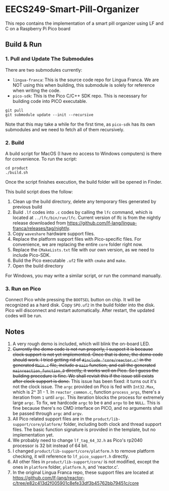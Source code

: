 # EECS249-Smart-Pill-Organizer
This repo contains the implementation of a smart pill organizer using LF and C on a Raspberry Pi Pico board

## Build & Run

### 1. Pull and Update The Submodules

There are two submodules currently:
- `lingua-franca`: This is the source code repo for Lingua Franca. We are NOT using this when building, this submodule is solely for reference when writing the code.
- `pico-sdk`: This is the Pico C/C++ SDK repo. This is necessary for building code into PICO executable.

```
git pull
git submodule update --init --recursive
```
Note that this may take a while for the first time, as `pico-sdk` has its own submodules and we need to fetch all of them recursively.

### 2. Build

A build script for MacOS (I have no access to Windows computers) is there for convenience. To run the script:

```
cd product
./build.sh
```
Once the script finishes execution, the build folder will be opened in Finder.

This build script does the follow:
1. Clean up the build directory, delete any temporary files generated by previous build
2. Build `.lf` codes into `.c` codes by calling the `lfc` command, which is located at `../lfc/bin/run/lfc`. Current version of lfc is from the nightly release downloaded from https://github.com/lf-lang/lingua-franca/releases/tag/nightly.
3. Copy `waveshare` hardware support files.
4. Replace the platform support files with Pico-specific files. For convenience, we are replacing the entire `core` folder right now. 
5. Replace the `CMakeLists.txt` file with our own version, as we need to include Pico-SDK.
6. Build the Pico executable `.uf2` file with `cmake` and `make`.
7. Open the build directory

For Windows, you may write a similar script, or run the command manually. 

### 3. Run on Pico
Connect Pico while pressing the `BOOTSEL` button on chip. It will be recognized as a hard disk. Copy `SPO.uf2` in the build folder into the disk. Pico will disconnect and restart automatically. After restart, the updated codes will be run.

## Notes
1. A very rough demo is included, which will blink the on-board LED.
2. ~~Currently the demo code is not run properly, I suspect it is because clock support is not yet implemented. Once that is done, the demo code should work. I tried getting rid of `#include "core/reactor.c"` in the generated `Main.c` file, include a `main` function, and call the generated `mainreaction_function_0` directly, it works well on Pico. So I guess the building procedure is fine. We shall revisit this if the issue still exists after clock support is done.~~ This issue has been fixed: it turns out it's not the clock issue. The `argc` provided on Pico is fed with `Int32.Max`, which is 2^ 31 - 1. In `reactor_common.c`, function `process_args`, there's a iteration from `1` until `argc`. This iteration blocks the process for extremely large `argc`. To fix, we hardcode `argc` to be `0` and `argv` to be `NULL`. This is fine because there's no CMD interface on PICO, and no arguments shall be passed through `argc` and `argv`.
3. All Pico related support files are in the `product/lib-support/core/platform/` folder, including both clock and thread support files. The basic function signature is provided in the template, but no implementation yet.
4. We probably need to change `lf_tag_64_32.h` as Pico's rp2040 processor is 32 bit instead of 64 bit.
5. I changed `product/lib-support/core/platform.h` to remove platform checking, it will reference to `lf_pico_support.h` directly.
6. All other files in `product/lib-support/core/` is not modified, except the ones in `platform` folder, `platform.h`, and 'reactor.c'.
7. In the original Lingua Franca repo, these support files are located at https://github.com/lf-lang/reactor-c/tree/e82c413d2f005901c8efe33df3b45762bb79451c/core


